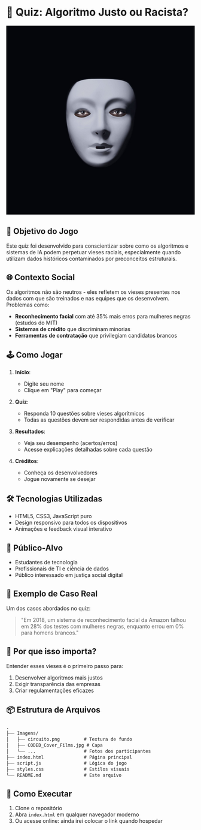 # 📝 Quiz: Algoritmo Justo ou Racista?

![Capa do Jogo](Imagens/CODED_Cover_Films.jpg)

## 🎯 Objetivo do Jogo

Este quiz foi desenvolvido para conscientizar sobre como os algoritmos e sistemas de IA podem perpetuar vieses raciais, especialmente quando utilizam dados históricos contaminados por preconceitos estruturais.

## 🌐 Contexto Social

Os algoritmos não são neutros - eles refletem os vieses presentes nos dados com que são treinados e nas equipes que os desenvolvem. Problemas como:

- **Reconhecimento facial** com até 35% mais erros para mulheres negras (estudos do MIT)
- **Sistemas de crédito** que discriminam minorias
- **Ferramentas de contratação** que privilegiam candidatos brancos

## 🕹️ Como Jogar

1. **Início**:

   - Digite seu nome
   - Clique em "Play" para começar
2. **Quiz**:

   - Responda 10 questões sobre vieses algorítmicos
   - Todas as questões devem ser respondidas antes de verificar
3. **Resultados**:

   - Veja seu desempenho (acertos/erros)
   - Acesse explicações detalhadas sobre cada questão
4. **Créditos**:

   - Conheça os desenvolvedores
   - Jogue novamente se desejar

## 🛠️ Tecnologias Utilizadas

- HTML5, CSS3, JavaScript puro
- Design responsivo para todos os dispositivos
- Animações e feedback visual interativo

## 👥 Público-Alvo

- Estudantes de tecnologia
- Profissionais de TI e ciência de dados
- Público interessado em justiça social digital

## 📌 Exemplo de Caso Real

Um dos casos abordados no quiz:

> "Em 2018, um sistema de reconhecimento facial da Amazon falhou em 28% dos testes com mulheres negras, enquanto errou em 0% para homens brancos."

## 🌟 Por que isso importa?

Entender esses vieses é o primeiro passo para:

1. Desenvolver algoritmos mais justos
2. Exigir transparência das empresas
3. Criar regulamentações eficazes

## 📦 Estrutura de Arquivos

```
.
├── Imagens/
│   ├── circuito.png         # Textura de fundo
│   ├── CODED_Cover_Films.jpg # Capa
│   └── ...                  # Fotos dos participantes
├── index.html               # Página principal
├── script.js                # Lógica do jogo
├── styles.css               # Estilos visuais
└── README.md                # Este arquivo
```

## 🚀 Como Executar

1. Clone o repositório
2. Abra `index.html` em qualquer navegador moderno
3. Ou acesse online: ainda irei colocar o link quando hospedar
